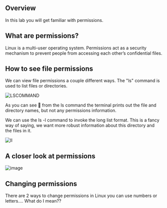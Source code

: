 ## Overview

In this lab you will get familiar with permissions. 

## What are permissions?

Linux is a multi-user operating system. Permissions act as a security mechanism to prevent people from accessing each other’s confidential files. 

## How to see file permissions

We can view file permissions a couple different ways. The "ls" command is used to list files or directories. 

![LSCOMMAND](https://user-images.githubusercontent.com/109482212/179658382-b8fb47b7-8c87-42c8-9bfe-f3ae86d2ad54.jpg)

As you can see 👀 from the ls command the terminal prints out the file and directory names, but not any permissions information.

We can use the ls -l command to invoke the long list format. This is a fancy way of saying, we want more robust information about this directory and the files in it.

![ll](https://user-images.githubusercontent.com/109482212/179658714-8e3d016f-ac25-49c8-b494-add314888810.jpg)


## A closer look at permissions


![image](https://user-images.githubusercontent.com/109482212/179657964-be2d9f70-a0bf-42c4-b203-4e65bbabafc8.png)

## Changing permissions

There are 2 ways to change permissions in Linux you can use numbers or letters.... What do I mean??

 
